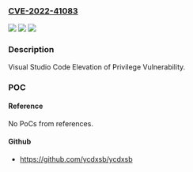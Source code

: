 ### [CVE-2022-41083](https://cve.mitre.org/cgi-bin/cvename.cgi?name=CVE-2022-41083)
![](https://img.shields.io/static/v1?label=Product&message=Jupyter%20Extension%20for%20Visual%20Studio%20Code&color=blue)
![](https://img.shields.io/static/v1?label=Version&message=n%2Fa&color=blue)
![](https://img.shields.io/static/v1?label=Vulnerability&message=Elevation%20of%20Privilege&color=brighgreen)

### Description

Visual Studio Code Elevation of Privilege Vulnerability.

### POC

#### Reference
No PoCs from references.

#### Github
- https://github.com/ycdxsb/ycdxsb

